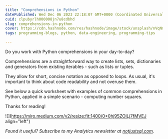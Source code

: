 ```yaml
---
title: "Comprehensions in Python"
datePublished: Wed Dec 06 2023 22:18:07 GMT+0000 (Coordinated Universal Time)
cuid: clpubyrlh000008jn7u8cdbhd
slug: comprehensions-in-python
cover: https://cdn.hashnode.com/res/hashnode/image/stock/unsplash/nVqNmnAWz3A/upload/810ea2a007ec5ba0b522c1d4e521bf48.jpeg
tags: programming-blogs, python, data-engineering, programming-tips

---
```


Do you work with Python comprehensions in your day-to-day?

Comprehensions are a straightforward way to create lists, sets, dictionaries and generators from existing iterables - such as lists or tuples.

They allow for short, concise notation as opposed to loops. As usual, it's important to think about code readability and not overuse them.

See below a quick worksheet with examples of common comprehensions in Python, applied in a simple scenario - computing number squares.

Thanks for reading!

![](https://miro.medium.com/v2/resize:fit:1400/0*0hj95ZOILj7fMVEJ align="left")

*Found it useful? Subscribe to my Analytics newsletter at* [*notjustsql.com*](https://www.notjustsql.com)*.*